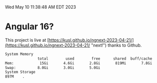 Wed May 10 11:38:48 AM EDT 2023

# Angular 16?


This project is live at [https://kusl.github.io/ngnext-2023-04-21/](https://kusl.github.io/ngnext-2023-04-21/ "next!") thanks to Github.

```bash
System Memory
               total        used        free      shared  buff/cache   available
Mem:            15Gi       4.6Gi       2.8Gi       819Mi       7.8Gi       9.5Gi
Swap:          8.0Gi       3.0Gi       5.0Gi
System Storage
897M	.
```
```bash
